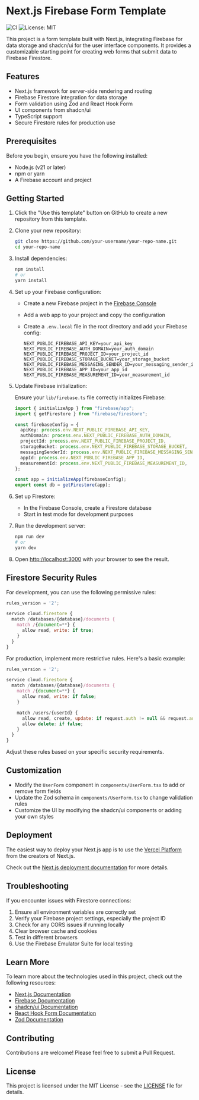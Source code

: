 # Next.js Firebase Form Template

![CI](https://github.com/Dyltom/nextjs-firebase-form-template/workflows/CI/badge.svg)
![License: MIT](https://img.shields.io/badge/License-MIT-yellow.svg)

This project is a form template built with Next.js, integrating Firebase for data storage and shadcn/ui for the user interface components. It provides a customizable starting point for creating web forms that submit data to Firebase Firestore.

## Features

- Next.js framework for server-side rendering and routing
- Firebase Firestore integration for data storage
- Form validation using Zod and React Hook Form
- UI components from shadcn/ui
- TypeScript support
- Secure Firestore rules for production use

## Prerequisites

Before you begin, ensure you have the following installed:

- Node.js (v21 or later)
- npm or yarn
- A Firebase account and project

## Getting Started

1. Click the "Use this template" button on GitHub to create a new repository from this template.

2. Clone your new repository:

   ```bash
   git clone https://github.com/your-username/your-repo-name.git
   cd your-repo-name
   ```

3. Install dependencies:

   ```bash
   npm install
   # or
   yarn install
   ```

4. Set up your Firebase configuration:

   - Create a new Firebase project in the [Firebase Console](https://console.firebase.google.com/)
   - Add a web app to your project and copy the configuration
   - Create a `.env.local` file in the root directory and add your Firebase config:

     ```
     NEXT_PUBLIC_FIREBASE_API_KEY=your_api_key
     NEXT_PUBLIC_FIREBASE_AUTH_DOMAIN=your_auth_domain
     NEXT_PUBLIC_FIREBASE_PROJECT_ID=your_project_id
     NEXT_PUBLIC_FIREBASE_STORAGE_BUCKET=your_storage_bucket
     NEXT_PUBLIC_FIREBASE_MESSAGING_SENDER_ID=your_messaging_sender_id
     NEXT_PUBLIC_FIREBASE_APP_ID=your_app_id
     NEXT_PUBLIC_FIREBASE_MEASUREMENT_ID=your_measurement_id
     ```

5. Update Firebase initialization:

   Ensure your `lib/firebase.ts` file correctly initializes Firebase:

   ```typescript
   import { initializeApp } from "firebase/app";
   import { getFirestore } from "firebase/firestore";

   const firebaseConfig = {
     apiKey: process.env.NEXT_PUBLIC_FIREBASE_API_KEY,
     authDomain: process.env.NEXT_PUBLIC_FIREBASE_AUTH_DOMAIN,
     projectId: process.env.NEXT_PUBLIC_FIREBASE_PROJECT_ID,
     storageBucket: process.env.NEXT_PUBLIC_FIREBASE_STORAGE_BUCKET,
     messagingSenderId: process.env.NEXT_PUBLIC_FIREBASE_MESSAGING_SENDER_ID,
     appId: process.env.NEXT_PUBLIC_FIREBASE_APP_ID,
     measurementId: process.env.NEXT_PUBLIC_FIREBASE_MEASUREMENT_ID,
   };

   const app = initializeApp(firebaseConfig);
   export const db = getFirestore(app);
   ```

6. Set up Firestore:

   - In the Firebase Console, create a Firestore database
   - Start in test mode for development purposes

7. Run the development server:

   ```bash
   npm run dev
   # or
   yarn dev
   ```

8. Open [http://localhost:3000](http://localhost:3000) with your browser to see the result.

## Firestore Security Rules

For development, you can use the following permissive rules:

```javascript
rules_version = '2';

service cloud.firestore {
  match /databases/{database}/documents {
    match /{document=**} {
      allow read, write: if true;
    }
  }
}
```

For production, implement more restrictive rules. Here's a basic example:

```javascript
rules_version = '2';

service cloud.firestore {
  match /databases/{database}/documents {
    match /{document=**} {
      allow read, write: if false;
    }

    match /users/{userId} {
      allow read, create, update: if request.auth != null && request.auth.uid == userId;
      allow delete: if false;
    }
  }
}
```

Adjust these rules based on your specific security requirements.

## Customization

- Modify the `UserForm` component in `components/UserForm.tsx` to add or remove form fields
- Update the Zod schema in `components/UserForm.tsx` to change validation rules
- Customize the UI by modifying the shadcn/ui components or adding your own styles

## Deployment

The easiest way to deploy your Next.js app is to use the [Vercel Platform](https://vercel.com/new?utm_medium=default-template&filter=next.js&utm_source=create-next-app&utm_campaign=create-next-app-readme) from the creators of Next.js.

Check out the [Next.js deployment documentation](https://nextjs.org/docs/deployment) for more details.

## Troubleshooting

If you encounter issues with Firestore connections:

1. Ensure all environment variables are correctly set
2. Verify your Firebase project settings, especially the project ID
3. Check for any CORS issues if running locally
4. Clear browser cache and cookies
5. Test in different browsers
6. Use the Firebase Emulator Suite for local testing

## Learn More

To learn more about the technologies used in this project, check out the following resources:

- [Next.js Documentation](https://nextjs.org/docs)
- [Firebase Documentation](https://firebase.google.com/docs)
- [shadcn/ui Documentation](https://ui.shadcn.com/)
- [React Hook Form Documentation](https://react-hook-form.com/)
- [Zod Documentation](https://zod.dev/)

## Contributing

Contributions are welcome! Please feel free to submit a Pull Request.

## License

This project is licensed under the MIT License - see the [LICENSE](LICENSE) file for details.

